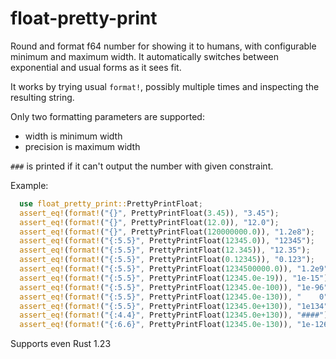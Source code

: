 # float-pretty-print

Round and format f64 number for showing it to humans, with configurable minimum and maximum width.
It automatically switches between exponential and usual forms as it sees fit.

It works by trying usual `format!`, possibly multiple times and inspecting the resulting string.

Only two formatting parameters are supported:

* width is minimum width
* precision is maximum width

`###` is printed if it can't output the number with given constraint.

Example:

```rust
  use float_pretty_print::PrettyPrintFloat;
  assert_eq!(format!("{}", PrettyPrintFloat(3.45)), "3.45");
  assert_eq!(format!("{}", PrettyPrintFloat(12.0)), "12.0");
  assert_eq!(format!("{}", PrettyPrintFloat(120000000.0)), "1.2e8");
  assert_eq!(format!("{:5.5}", PrettyPrintFloat(12345.0)), "12345");
  assert_eq!(format!("{:5.5}", PrettyPrintFloat(12.345)), "12.35");
  assert_eq!(format!("{:5.5}", PrettyPrintFloat(0.12345)), "0.123");
  assert_eq!(format!("{:5.5}", PrettyPrintFloat(1234500000.0)), "1.2e9");
  assert_eq!(format!("{:5.5}", PrettyPrintFloat(12345.0e-19)), "1e-15");
  assert_eq!(format!("{:5.5}", PrettyPrintFloat(12345.0e-100)), "1e-96");
  assert_eq!(format!("{:5.5}", PrettyPrintFloat(12345.0e-130)), "    0");
  assert_eq!(format!("{:5.5}", PrettyPrintFloat(12345.0e+130)), "1e134");
  assert_eq!(format!("{:4.4}", PrettyPrintFloat(12345.0e+130)), "####");
  assert_eq!(format!("{:6.6}", PrettyPrintFloat(12345.0e-130)), "1e-126");
```

Supports even Rust 1.23
